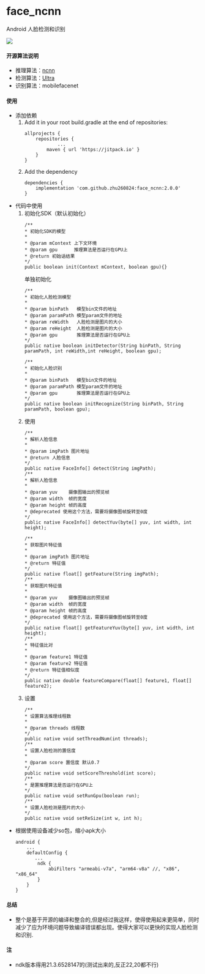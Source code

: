 # face_ncnn
Android 人脸检测和识别

[![](https://jitpack.io/v/zhu260824/face_ncnn.svg)](https://jitpack.io/#zhu260824/face_ncnn)

#### 开源算法说明
- 推理算法：[ncnn](https://github.com/Tencent/ncnn)
- 检测算法：[Ultra](https://github.com/Linzaer/Ultra-Light-Fast-Generic-Face-Detector-1MB)
- 识别算法：mobilefacenet

#### 使用
-  添加依赖
    1. Add it in your root build.gradle at the end of repositories:
        ```
        allprojects {
        	repositories {
	            	...
	        	maven { url 'https://jitpack.io' }
        	}
        }
        ```
    2. Add the dependency
        ```
        dependencies {
            implementation 'com.github.zhu260824:face_ncnn:2.0.0'
        }
        ```
- 代码中使用
    1. 初始化SDK（默认初始化）
        ```
        /**
        * 初始化SDK的模型
        *
        * @param mContext 上下文环境
        * @param gpu      推理算法是否运行在GPU上
        * @return 初始话结果
        */
        public boolean init(Context mContext, boolean gpu){}
        ```
        单独初始化
        ```
        /**
        * 初始化人脸检测模型
        *
        * @param binPath   模型bin文件的地址
        * @param paramPath 模型param文件的地址
        * @param reWidth   人脸检测是图片的大小
        * @param reHeight  人脸检测是图片的大小
        * @param gpu       推理算法是否运行在GPU上
        */
        public native boolean initDetector(String binPath, String paramPath, int reWidth,int reHeight, boolean gpu);
        ```
        ```
        /**
        * 初始化人脸识别
        *
        * @param binPath   模型bin文件的地址
        * @param paramPath 模型param文件的地址
        * @param gpu       推理算法是否运行在GPU上
        */
        public native boolean initRecognize(String binPath, String paramPath, boolean gpu);
        ```
    2. 使用
        ```
        /**
        * 解析人脸信息
        *
        * @param imgPath 图片地址
        * @return 人脸信息
        */
        public native FaceInfo[] detect(String imgPath);
        /**
        * 解析人脸信息
        *
        * @param yuv    摄像图输出的预览帧
        * @param width  帧的宽度
        * @param height 帧的高度
        * @deprecated 使用这个方法，需要将摄像图帧旋转至0度
        */
        public native FaceInfo[] detectYuv(byte[] yuv, int width, int height);
        ```
        ```
        /**
        * 获取图片特征值
        *
        * @param imgPath 图片地址
        * @return 特征值
        */
        public native float[] getFeature(String imgPath);
        /**
        * 获取图片特征值
        *
        * @param yuv    摄像图输出的预览帧
        * @param width  帧的宽度
        * @param height 帧的高度
        * @deprecated 使用这个方法，需要将摄像图帧旋转至0度
        */
        public native float[] getFeatureYuv(byte[] yuv, int width, int height);
        /**
        * 特征值比对
        *
        * @param feature1 特征值
        * @param feature2 特征值
        * @return 特征值相似度
        */
        public native double featureCompare(float[] feature1, float[] feature2);
        ```
    3. 设置
        ```
        /**
        * 设置算法推理线程数
        *
        * @param threads 线程数
        */
        public native void setThreadNum(int threads);
        /**
        * 设置人脸检测的置信度
        *
        * @param score 置信度 默认0.7
        */
        public native void setScoreThreshold(int score);
        /**
        * 是置推理算法是否运行在GPU上
        */
        public native void setRunGpu(boolean run);
        /**
        * 设置人脸检测是图片的大小
        */
        public native void setReSize(int w, int h);
        ```
- 根据使用设备减少so包，缩小apk大小
    ```
    android {
        ...
        defaultConfig {
           ...
            ndk {
                abiFilters "armeabi-v7a", "arm64-v8a" //, "x86", "x86_64"
            }
        }
    }
    ```
#### 总结
- 整个是基于开源的编译和整合的,但是经过我这样，使得使用起来更简单，同时减少了应为环境问题导致编译错误都出现。使得大家可以更快的实现人脸检测和识别.

#### 注
- ndk版本得用21.3.6528147的(测试出来的,反正22,20都不行)